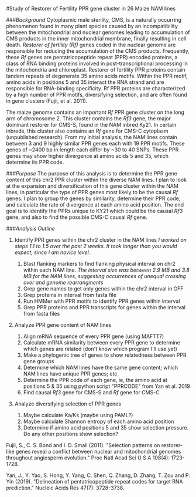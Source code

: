 #Study of Restorer of Fertility PPR gene cluster in 26 Maize NAM lines

###_Background_
Cytoplasmic male sterility, CMS, is a naturally occurring phenomenon found in many plant species caused by an incompatibility between the mitochondrial and nuclear genomes leading to accumulation of CMS products in the inner mitochondrial membrane, finally resulting in cell death. _Restorer of fertility (Rf)_ genes coded in the nuclear genome are responsible for reducing the accumulation of the CMS products. Frequently, these _Rf_ genes are pentatricopeptide repeat (PPR) encoded proteins, a class of RNA binding proteins involved in post-transcriptional processing in the mitochondria and chloroplast. Restorer of fertility PPR proteins contain tandem repeats of degenerate 35 amino acids motifs. Within the PPR motif, amino acids in positions 5 and 35 interact the RNA strand and are responsible for RNA-binding specificity. Rf PPR proteins are characterized by a high number of PPR motifs, diversifying selection, and are often found in gene clusters (Fujii, et al. 2011).

The maize genome contains an important _Rf_ PPR gene cluster on the long arm of chromosome 2. This cluster contains the _Rf3_ gene, the major dominant restorer for CMS-S, found in the NAM inbred Ky21. In certain inbreds, this cluster also contains an _Rf_ gene for CMS-C cytoplasm (unpublished research). From my initial analysis, the NAM lines contain between 3 and 9 highly similar PPR genes each with 19 PPR motifs. These genes of ~2400 bp in length each differ by ~30 to 40 SNPs. These PPR genes may show higher divergence at amino acids 5 and 35, which determine its PPR code.   

###_Purpose_
The purpose of this analysis is to determine the PPR gene content of this chr2 PPR cluster within the diverse NAM lines. I plan to look at the expansion and diversification of this gene cluster within the NAM lines, in particular the type of PPR genes most likely to be the causal _Rf_ genes. I plan to group the genes by similarity, determine their PPR code, and calculate the rate of divergence at each amino acid position. The end goal is to identify the PPRs unique to KY21 which could be the causal _Rf3_ gene, and also to find the possible CMS-C causal _Rf_ gene.
 
###_Analysis Outline_
1. Identify PPR genes within the chr2 cluster in the NAM lines _I worked on steps 1.1 to 1.5 over the past 2 weeks. It took longer than you would expect, since I am novice level._
	1. Blast flanking markers to find flanking physical interval on chr2 within each NAM line. _The interval size was between 2.9 MB and 3.8 MB for the NAM lines, suggesting occurrences of unequal crossing over and genome rearrangments_
	2. Grep gene names to get only genes within the chr2 interval in GFF
	3. Grep proteins in interval from fasta file
	4. Run HMMer with PPR motifs to identify PPR genes within interval
	5. Grep PPR proteins and PPR transcripts for genes within the interval from fasta files
	
	
2. Analyze PPR gene content of NAM lines
	1. Align mRNA sequence of every PPR gene (using MAFTT?)
	2. Calculate mRNA similarity between every PPR gene to determine which genes are related (don't know which program I'll use yet)
	3. Make a phylogenic tree of genes to show relatedness between PPR gene groups
	4. Determine which NAM lines have the same gene content; which NAM lines have unique PPR genes; etc
	5. Determine the PPR code of each gene, ie, the amino acid at positions 5 & 35 using python script "PPRCODE" from Yan et al. 2019
	6. Find causal _Rf3_ gene for CMS-S and _Rf_ gene for CMS-C

3. Analyze diversifying selection of PPR genes
	1. Maybe calculate Ka/Ks (maybe using PAML?)
	2. Maybe calculate Shannon entropy of each amino acid position 
	3. Determine if amino acid positions 5 and 35 show selection pressure. Do any other positions show selection? 


Fujii, S., C. S. Bond and I. D. Small (2011). "Selection patterns on restorer-like genes reveal a conflict between nuclear and mitochondrial genomes throughout angiosperm evolution." Proc Natl Acad Sci U S A 108(4): 1723-1728.

Yan, J., Y. Yao, S. Hong, Y. Yang, C. Shen, Q. Zhang, D. Zhang, T. Zou and P. Yin (2019). "Delineation of pentatricopeptide repeat codes for target RNA prediction." Nucleic Acids Res 47(7): 3728-3738.